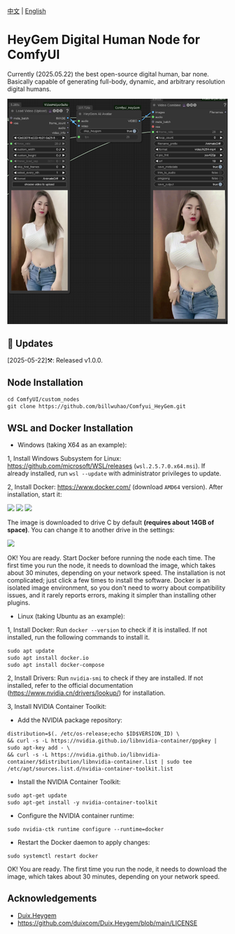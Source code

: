 [中文](README-CN.md) | [English](README.md)

# HeyGem Digital Human Node for ComfyUI

Currently (2025.05.22) the best open-source digital human, bar none. Basically capable of generating full-body, dynamic, and arbitrary resolution digital humans.

![image](https://github.com/billwuhao/Comfyui_HeyGem/blob/main/images/2025-05-22_22-41-52.png)

## 📣 Updates

[2025-05-22]⚒️: Released v1.0.0.

## Node Installation

```
cd ComfyUI/custom_nodes
git clone https://github.com/billwuhao/Comfyui_HeyGem.git
```

## WSL and Docker Installation

- Windows (taking X64 as an example):

1, Install Windows Subsystem for Linux: https://github.com/microsoft/WSL/releases (`wsl.2.5.7.0.x64.msi`). If already installed, run `wsl --update` with administrator privileges to update.

2, Install Docker: https://www.docker.com/ (download `AMD64` version). After installation, start it:

![](https://github.com/duixcom/Duix.Heygem/raw/main/README.assets/8.png)
![](https://github.com/duixcom/Duix.Heygem/raw/main/README.assets/13.png)
![](https://github.com/duixcom/Duix.Heygem/raw/main/README.assets/3.png)

The image is downloaded to drive C by default **(requires about 14GB of space)**. You can change it to another drive in the settings:

![](https://github.com/duixcom/Duix.Heygem/raw/main/README.assets/7.png)

OK! You are ready. Start Docker before running the node each time. The first time you run the node, it needs to download the image, which takes about 30 minutes, depending on your network speed. The installation is not complicated; just click a few times to install the software. Docker is an isolated image environment, so you don't need to worry about compatibility issues, and it rarely reports errors, making it simpler than installing other plugins.

- Linux (taking Ubuntu as an example):

1, Install Docker: Run `docker --version` to check if it is installed. If not installed, run the following commands to install it.
```
sudo apt update
sudo apt install docker.io
sudo apt install docker-compose
```

2, Install Drivers: Run `nvidia-smi` to check if they are installed. If not installed, refer to the official documentation (https://www.nvidia.cn/drivers/lookup/) for installation.

3, Install NVIDIA Container Toolkit:
  - Add the NVIDIA package repository:
  ```
  distribution=$(. /etc/os-release;echo $ID$VERSION_ID) \
  && curl -s -L https://nvidia.github.io/libnvidia-container/gpgkey | sudo apt-key add - \
  && curl -s -L https://nvidia.github.io/libnvidia-container/$distribution/libnvidia-container.list | sudo tee /etc/apt/sources.list.d/nvidia-container-toolkit.list
  ```

  - Install the NVIDIA Container Toolkit:
  ```
  sudo apt-get update
  sudo apt-get install -y nvidia-container-toolkit
  ```

  - Configure the NVIDIA container runtime:
  ```
  sudo nvidia-ctk runtime configure --runtime=docker
  ```

  - Restart the Docker daemon to apply changes:
  ```
  sudo systemctl restart docker
  ```

OK! You are ready. The first time you run the node, it needs to download the image, which takes about 30 minutes, depending on your network speed.

## Acknowledgements

- [Duix.Heygem](https://github.com/duixcom/Duix.Heygem)
- https://github.com/duixcom/Duix.Heygem/blob/main/LICENSE